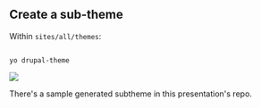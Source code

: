 ## Create a sub-theme

Within <code>sites/all/themes</code>:

<pre><code class="language-bash">
yo drupal-theme
</code></pre>

<img src="img/yeoman-sub.png">

<p class="small">
There's a sample generated subtheme in this presentation's repo.
</p>
